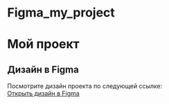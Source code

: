 # Figma_my_project
# Мой проект

## Дизайн в Figma

Посмотрите дизайн проекта по следующей ссылке:  
[Открыть дизайн в Figma](https://www.figma.com/file/B7lNEYJPQQLmPBjUNXE37Y/HW2Figma?node-id=0-1)

